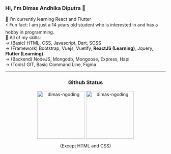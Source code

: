 ### Hi, I'm **Dimas Andhika Diputra** 👋

🌱 I’m currently learning React and Flutter<br/>
⚡ Fun fact: I am just a 14 years old student who is interested in and has a hobby in programming.<br/>
🔭 All of my skills:<br/>
-> (Basic) HTML, CSS, Javascript, Dart, SCSS<br/>
-> (Framework) Bootstrap, Vuejs, Vuetify, **ReactJS (Learning)**, Jquery, **Flutter (Learning)**<br />
-> (Backend) NodeJS, Mongodb, Mongoose, Express, Hapi<br />
-> (Tools) GIT, Basic Command Line, Figma
<hr>
<h3 align="center">
    Github Status
  </h3>
<p align="center">
  <p align="center">
    <img height="150" align="center" src="https://github-readme-stats.vercel.app/api?username=dimasandhk&show_icons=true&include_all_commits=true&count_private=true&theme=dark" alt="dimas-ngoding" />
    <img height="150" align="center" src="https://github-readme-stats.vercel.app/api/top-langs/?username=dimasandhk&hide=html,css&layout=compact&show_icons=true&theme=dark&langs_count=10&https://github.com/dimas-ngoding/github-readme-stats" alt="dimas-ngoding" />
  </p>
  <p align="center">
    (Except HTML and CSS)
  </p>
</p>

